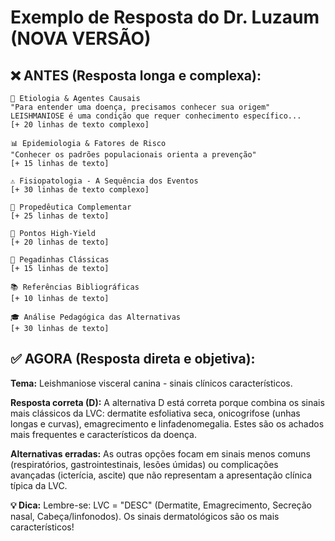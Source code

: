 # Exemplo de Resposta do Dr. Luzaum (NOVA VERSÃO)

## ❌ ANTES (Resposta longa e complexa):
```
🦠 Etiologia & Agentes Causais
"Para entender uma doença, precisamos conhecer sua origem"
LEISHMANIOSE é uma condição que requer conhecimento específico...
[+ 20 linhas de texto complexo]

📊 Epidemiologia & Fatores de Risco
"Conhecer os padrões populacionais orienta a prevenção"
[+ 15 linhas de texto]

⚠️ Fisiopatologia - A Sequência dos Eventos
[+ 30 linhas de texto complexo]

🧪 Propedêutica Complementar
[+ 25 linhas de texto]

🎯 Pontos High-Yield
[+ 20 linhas de texto]

🚨 Pegadinhas Clássicas
[+ 15 linhas de texto]

📚 Referências Bibliográficas
[+ 10 linhas de texto]

🎓 Análise Pedagógica das Alternativas
[+ 30 linhas de texto]
```

## ✅ AGORA (Resposta direta e objetiva):

**Tema:** Leishmaniose visceral canina - sinais clínicos característicos.

**Resposta correta (D):** A alternativa D está correta porque combina os sinais mais clássicos da LVC: dermatite esfoliativa seca, onicogrifose (unhas longas e curvas), emagrecimento e linfadenomegalia. Estes são os achados mais frequentes e característicos da doença.

**Alternativas erradas:** As outras opções focam em sinais menos comuns (respiratórios, gastrointestinais, lesões úmidas) ou complicações avançadas (icterícia, ascite) que não representam a apresentação clínica típica da LVC.

**💡 Dica:** Lembre-se: LVC = "DESC" (Dermatite, Emagrecimento, Secreção nasal, Cabeça/linfonodos). Os sinais dermatológicos são os mais característicos!
